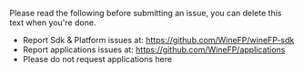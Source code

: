 Please read the following before submitting an issue, you can delete this text when you're done.

* Report Sdk & Platform issues at: https://github.com/WineFP/wineFP-sdk
* Report applications issues at: https://github.com/WineFP/applications
* Please do not request applications here
